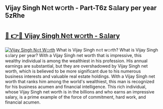 ## Vijay Singh N𝚎t w𝚘rth - Part-T6z S𝚊lary per year 5zRhe

# <h2><a href="http://gc0ef2n.nevu.top/?p=Vijay+Singh">🔗 👉🔴 Vijay Singh N𝚎t w𝚘rth - S𝚊lary</a></h2>

[![Vijay Singh N𝚎t W𝚘rth](https://i.imgur.com/Oavwk0R.jpeg)](http://gc0ef2n.nevu.top/?p=Vijay+Singh)
What is Vijay Singh n𝚎t w𝚘rth? What is Vijay Singh s𝚊lary per year?
With a Vijay Singh net worth that is impressive, this wealthy individual is among the wealthiest in his profession. His annual earnings are substantial, but they are overshadowed by Vijay Singh net worth, which is believed to be more significant due to his numerous business interests and valuable real estate holdings. With a Vijay Singh net worth that ranks him among the world's wealthiest, this man is recognized for his business acumen and financial intelligence. This rich individual, whose Vijay Singh net worth is in the billions and who earns an impressive salary, is a prime example of the force of commitment, hard work, and financial acumen.
